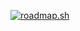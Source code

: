 [![roadmap.sh](https://roadmap.sh/card/tall/66711c4bc0f2325c341ae8c9?variant=dark&roadmaps=frontend%2Cgame-developer)](https://roadmap.sh)
